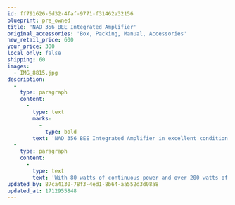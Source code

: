 ```yaml
---
id: ff791626-6d32-4faf-9771-f31462a32156
blueprint: pre_owned
title: 'NAD 356 BEE Integrated Amplifier'
original_accessories: 'Box, Packing, Manual, Accessories'
new_retail_price: 600
your_price: 300
local_only: false
shipping: 60
images:
  - IMG_8815.jpg
description:
  -
    type: paragraph
    content:
      -
        type: text
        marks:
          -
            type: bold
        text: 'NAD 356 BEE Integrated Amplifier in excellent condition with original box, packing and accessories. Unit sold as new for $600.00'
  -
    type: paragraph
    content:
      -
        type: text
        text: 'With 80 watts of continuous power and over 200 watts of dynamic power, the C 356BEE can drive demanding speakers to life-like listening levels. Wielding NAD’s PowerDrive™ circuit topology ensures that the C 356BEE accurately controls loudspeakers, resulting in clear, rich sound. With low levels of both distortion and noise, the C 356BEE unleashes your music library to its full potential, allowing you to hear your favorite songs in the best audio quality possible.'
updated_by: 87ca4130-78f3-4ed1-8b64-aa552d3d08a8
updated_at: 1712955848
---
```

